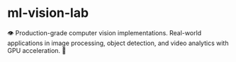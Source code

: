 # ml-vision-lab
👁️ Production-grade computer vision implementations. Real-world applications in image processing, object detection, and video analytics with GPU acceleration. 📸
